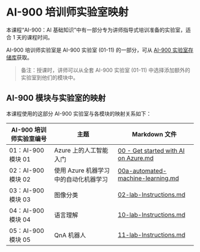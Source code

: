 ﻿# AI-900 培训师实验室映射

本课程“AI-900：AI 基础知识”中有一部分专为讲师指导式培训准备的实验室，适合 1 天的课程时间。

AI-900 培训师实验室是 AI-900 实验室 (01-11) 的一部分，可从 [AI-900 实验室存储库](https://github.com/MicrosoftLearning/mslearn-ai900)获取。

> 备注：授课时，讲师可以从全套 AI-900 实验室 (01-11) 中选择添加额外的实验室到他们的模块中。

## AI-900 模块与实验室的映射

本课程使用的这部分 AI-900 实验室与各模块的映射关系如下： 

| AI-900 培训师实验室编号 | 主题 | Markdown 文件 |
| --- | --- | --- |
| 01：AI-900 模块 01 | Azure 上的人工智能入门 | [00 - Get started with AI on Azure.md](https://github.com/MicrosoftLearning/mslearn-ai900/blob/main/instructions/00%20-%20Get%20started%20with%20AI%20on%20Azure.md) |
| 02：AI-900 模块 02 | 使用 Azure 机器学习中的自动化机器学习 | [00a-automated-machine-learning.md](https://github.com/MicrosoftLearning/mslearn-ai900/blob/main/instructions/00a-automated-machine-learning.md) |
| 03：AI-900 模块 03 | 图像分类  | [02-lab-Instructions.md](https://github.com/MicrosoftLearning/mslearn-ai900/blob/main/instructions/02-lab-Instructions.md) |
| 04：AI-900 模块 04 | 语言理解 | [10-lab-Instructions.md](https://github.com/MicrosoftLearning/mslearn-ai900/blob/main/instructions/10-lab-Instructions.md) |
| 05：AI-900 模块 05 | QnA 机器人 | [11-lab-Instructions.md](https://github.com/MicrosoftLearning/mslearn-ai900/blob/main/instructions/11-lab-Instructions.md) |

